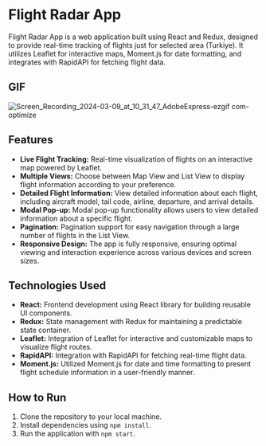 # Flight Radar App

Flight Radar App is a web application built using React and Redux, designed to provide real-time tracking of flights just for selected area (Turkiye). It utilizes Leaflet for interactive maps, Moment.js for date formatting, and integrates with RapidAPI for fetching flight data.

## GIF

![Screen_Recording_2024-03-09_at_10_31_47_AdobeExpress-ezgif com-optimize](https://github.com/tubayapa/Flight-Radar-Redux-Toolkit-Thunk/assets/147662888/ec6d7e2e-a78f-4808-b6bb-09a3f188aa33)


## Features

- **Live Flight Tracking:** Real-time visualization of flights on an interactive map powered by Leaflet.
- **Multiple Views:** Choose between Map View and List View to display flight information according to your preference.
- **Detailed Flight Information:** View detailed information about each flight, including aircraft model, tail code, airline, departure, and arrival details.
- **Modal Pop-up:** Modal pop-up functionality allows users to view detailed information about a specific flight.
- **Pagination:** Pagination support for easy navigation through a large number of flights in the List View.
- **Responsive Design:** The app is fully responsive, ensuring optimal viewing and interaction experience across various devices and screen sizes.


## Technologies Used

- **React:** Frontend development using React library for building reusable UI components.
- **Redux:** State management with Redux for maintaining a predictable state container.
- **Leaflet:** Integration of Leaflet for interactive and customizable maps to visualize flight routes.
- **RapidAPI:** Integration with RapidAPI for fetching real-time flight data.
- **Moment.js:** Utilized Moment.js for date and time formatting to present flight schedule information in a user-friendly manner.

## How to Run

1. Clone the repository to your local machine.
2. Install dependencies using `npm install`.
3. Run the application with `npm start`.



